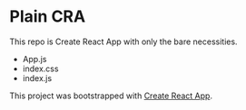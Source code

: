 # Plain CRA

This repo is Create React App with only the bare necessities.

- App.js
- index.css
- index.js

This project was bootstrapped with [Create React App](https://github.com/facebook/create-react-app).
